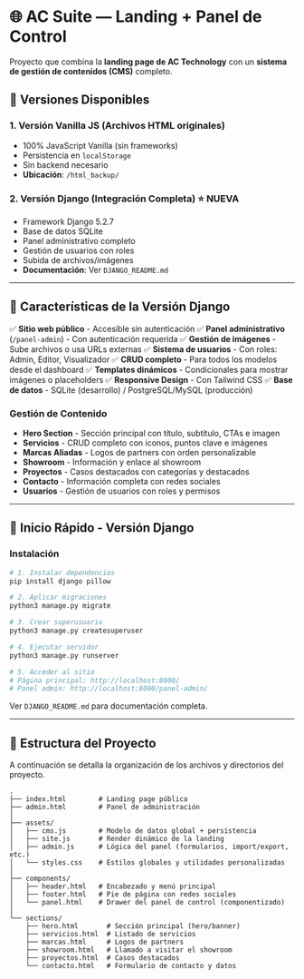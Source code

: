 # 🌐 AC Suite — Landing + Panel de Control

Proyecto que combina la **landing page de AC Technology** con un **sistema de gestión de contenidos (CMS)** completo.

## 🎯 Versiones Disponibles

### 1. **Versión Vanilla JS** (Archivos HTML originales)
- 100% JavaScript Vanilla (sin frameworks)
- Persistencia en `localStorage`
- Sin backend necesario
- **Ubicación**: `/html_backup/`

### 2. **Versión Django** (Integración Completa) ⭐ **NUEVA**
- Framework Django 5.2.7
- Base de datos SQLite
- Panel administrativo completo
- Gestión de usuarios con roles
- Subida de archivos/imágenes
- **Documentación**: Ver `DJANGO_README.md`

---

## 🚀 Características de la Versión Django

✅ **Sitio web público** - Accesible sin autenticación
✅ **Panel administrativo** (`/panel-admin`) - Con autenticación requerida
✅ **Gestión de imágenes** - Sube archivos o usa URLs externas
✅ **Sistema de usuarios** - Con roles: Admin, Editor, Visualizador
✅ **CRUD completo** - Para todos los modelos desde el dashboard
✅ **Templates dinámicos** - Condicionales para mostrar imágenes o placeholders
✅ **Responsive Design** - Con Tailwind CSS
✅ **Base de datos** - SQLite (desarrollo) / PostgreSQL/MySQL (producción)

### Gestión de Contenido

- **Hero Section** - Sección principal con título, subtítulo, CTAs e imagen
- **Servicios** - CRUD completo con iconos, puntos clave e imágenes
- **Marcas Aliadas** - Logos de partners con orden personalizable
- **Showroom** - Información y enlace al showroom
- **Proyectos** - Casos destacados con categorías y destacados
- **Contacto** - Información completa con redes sociales
- **Usuarios** - Gestión de usuarios con roles y permisos

---

## 🚦 Inicio Rápido - Versión Django

### Instalación

```bash
# 1. Instalar dependencias
pip install django pillow

# 2. Aplicar migraciones
python3 manage.py migrate

# 3. Crear superusuario
python3 manage.py createsuperuser

# 4. Ejecutar servidor
python3 manage.py runserver

# 5. Acceder al sitio
# Página principal: http://localhost:8000/
# Panel admin: http://localhost:8000/panel-admin/
```

Ver `DJANGO_README.md` para documentación completa.

---

## 📂 Estructura del Proyecto

A continuación se detalla la organización de los archivos y directorios del proyecto.

```
.
├── index.html        # Landing page pública
├── admin.html        # Panel de administración
│
├── assets/
│   ├── cms.js        # Modelo de datos global + persistencia
│   ├── site.js       # Render dinámico de la landing
│   ├── admin.js      # Lógica del panel (formularios, import/export, etc.)
│   └── styles.css    # Estilos globales y utilidades personalizadas
│
├── components/
│   ├── header.html   # Encabezado y menú principal
│   ├── footer.html   # Pie de página con redes sociales
│   └── panel.html    # Drawer del panel de control (componentizado)
│
└── sections/
    ├── hero.html       # Sección principal (hero/banner)
    ├── servicios.html  # Listado de servicios
    ├── marcas.html     # Logos de partners
    ├── showroom.html   # Llamado a visitar el showroom
    ├── proyectos.html  # Casos destacados
    └── contacto.html   # Formulario de contacto y datos
```
